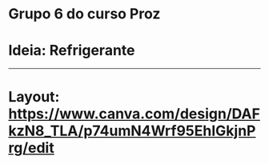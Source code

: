# Grupo 6 do curso Proz

# Ideia: Refrigerante
-------------------------------------------------------------------------------------------------------------------------------------------
# Layout: https://www.canva.com/design/DAFkzN8_TLA/p74umN4Wrf95EhIGkjnPrg/edit
